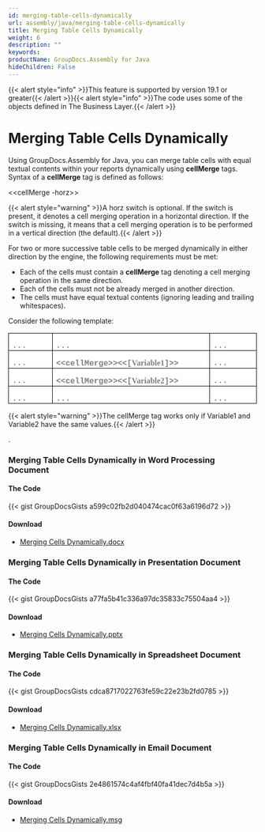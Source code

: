 ```yaml
---
id: merging-table-cells-dynamically
url: assembly/java/merging-table-cells-dynamically
title: Merging Table Cells Dynamically
weight: 6
description: ""
keywords: 
productName: GroupDocs.Assembly for Java
hideChildren: False
---
```

{{< alert style="info" >}}This feature is supported by version 19.1 or greater{{< /alert >}}{{< alert style="info" >}}The code uses some of the objects defined in The Business Layer.{{< /alert >}}

# Merging Table Cells Dynamically

Using GroupDocs.Assembly for Java, you can merge table cells with equal textual contents within your reports dynamically using **cellMerge** tags. Syntax of a **cellMerge** tag is defined as follows:

<<cellMerge -horz>>

{{< alert style="warning" >}}A horz switch is optional. If the switch is present, it denotes a cell merging operation in a horizontal direction. If the switch is missing, it means that a cell merging operation is to be performed in a vertical direction (the default).{{< /alert >}}

For two or more successive table cells to be merged dynamically in either direction by the engine, the following requirements must be met:

*   Each of the cells must contain a **cellMerge** tag denoting a cell merging operation in the same direction.
*   Each of the cells must not be already merged in another direction.
*   The cells must have equal textual contents (ignoring leading and trailing whitespaces).

Consider the following template:

<table style="background-color: white; background-image: initial; border-collapse: collapse; border-top-color: initial; border-top-style: none; border-top-width: initial; border-right-color: initial; border-right-style: none; border-right-width: initial; border-bottom-color: initial; border-bottom-style: none; border-bottom-width: initial; border-left-color: initial; border-left-style: none; border-left-width: initial;"><tbody><tr><td style="width: 89.625px; border-top-color: windowtext; border-top-style: solid; border-top-width: 1pt; border-right-color: windowtext; border-right-style: solid; border-right-width: 1pt; border-bottom-color: windowtext; border-bottom-style: solid; border-bottom-width: 1pt; border-left-color: windowtext; border-left-style: solid; border-left-width: 1pt; padding-top: 0in; padding-right: 5.4pt; padding-bottom: 0in; padding-left: 5.4pt;"><p style="margin-bottom: 0.0001pt; line-height: normal;"><strong><span style="font-family: &quot;Courier New&quot;; color: rgb(127, 127, 127);">...</span></strong></p></td><td style="width: 368.625px; border-top-color: windowtext; border-top-style: solid; border-top-width: 1pt; border-right-color: windowtext; border-right-style: solid; border-right-width: 1pt; border-bottom-color: windowtext; border-bottom-style: solid; border-bottom-width: 1pt; border-image-source: initial; border-image-slice: initial; border-image-width: initial; border-image-outset: initial; border-image-repeat: initial; border-left-color: initial; border-left-style: none; border-left-width: initial; padding-top: 0in; padding-right: 5.4pt; padding-bottom: 0in; padding-left: 5.4pt;"><p style="margin-bottom: 0.0001pt; line-height: normal;"><strong><span style="font-family: &quot;Courier New&quot;; color: rgb(127, 127, 127);">...</span></strong></p></td><td style="width: 98.625px; border-top-color: windowtext; border-top-style: solid; border-top-width: 1pt; border-right-color: windowtext; border-right-style: solid; border-right-width: 1pt; border-bottom-color: windowtext; border-bottom-style: solid; border-bottom-width: 1pt; border-image-source: initial; border-image-slice: initial; border-image-width: initial; border-image-outset: initial; border-image-repeat: initial; border-left-color: initial; border-left-style: none; border-left-width: initial; padding-top: 0in; padding-right: 5.4pt; padding-bottom: 0in; padding-left: 5.4pt;"><p style="margin-bottom: 0.0001pt; line-height: normal;"><strong><span style="font-family: &quot;Courier New&quot;; color: rgb(127, 127, 127);">...</span></strong></p></td></tr><tr><td style="width: 89.625px; border-right-color: windowtext; border-right-style: solid; border-right-width: 1pt; border-bottom-color: windowtext; border-bottom-style: solid; border-bottom-width: 1pt; border-left-color: windowtext; border-left-style: solid; border-left-width: 1pt; border-image-source: initial; border-image-slice: initial; border-image-width: initial; border-image-outset: initial; border-image-repeat: initial; border-top-color: initial; border-top-style: none; border-top-width: initial; padding-top: 0in; padding-right: 5.4pt; padding-bottom: 0in; padding-left: 5.4pt;"><p style="margin-bottom: 0.0001pt; line-height: normal;"><strong><span style="font-family: &quot;Courier New&quot;; color: rgb(127, 127, 127);">...</span></strong></p></td><td style="width: 368.625px; border-top-color: initial; border-top-style: none; border-top-width: initial; border-left-color: initial; border-left-style: none; border-left-width: initial; border-bottom-color: windowtext; border-bottom-style: solid; border-bottom-width: 1pt; border-right-color: windowtext; border-right-style: solid; border-right-width: 1pt; padding-top: 0in; padding-right: 5.4pt; padding-bottom: 0in; padding-left: 5.4pt;"><p style="margin-bottom: 0.0001pt; line-height: normal;"><strong><span style="font-family: &quot;Courier New&quot;; color: rgb(127, 127, 127);">&lt;&lt;cellMerge&gt;&gt;&lt;&lt;[</span><span style="font-family: &quot;Courier New&quot;; color: rgb(127, 127, 127);"><span style="font-family: Consolas;">Variable1</span></span></strong><strong><span style="font-family: &quot;Courier New&quot;; color: rgb(127, 127, 127);">]&gt;&gt;</span></strong></p></td><td style="width: 98.625px; border-top-color: initial; border-top-style: none; border-top-width: initial; border-left-color: initial; border-left-style: none; border-left-width: initial; border-bottom-color: windowtext; border-bottom-style: solid; border-bottom-width: 1pt; border-right-color: windowtext; border-right-style: solid; border-right-width: 1pt; padding-top: 0in; padding-right: 5.4pt; padding-bottom: 0in; padding-left: 5.4pt;"><p style="margin-bottom: 0.0001pt; line-height: normal;"><strong><span style="font-family: &quot;Courier New&quot;; color: rgb(127, 127, 127);">...</span></strong></p></td></tr><tr><td style="width: 89.625px; border-right-color: windowtext; border-right-style: solid; border-right-width: 1pt; border-bottom-color: windowtext; border-bottom-style: solid; border-bottom-width: 1pt; border-left-color: windowtext; border-left-style: solid; border-left-width: 1pt; border-image-source: initial; border-image-slice: initial; border-image-width: initial; border-image-outset: initial; border-image-repeat: initial; border-top-color: initial; border-top-style: none; border-top-width: initial; padding-top: 0in; padding-right: 5.4pt; padding-bottom: 0in; padding-left: 5.4pt;"><p style="margin-bottom: 0.0001pt; line-height: normal;"><strong><span style="font-family: &quot;Courier New&quot;; color: rgb(127, 127, 127);">...</span></strong></p></td><td style="width: 368.625px; border-top-color: initial; border-top-style: none; border-top-width: initial; border-left-color: initial; border-left-style: none; border-left-width: initial; border-bottom-color: windowtext; border-bottom-style: solid; border-bottom-width: 1pt; border-right-color: windowtext; border-right-style: solid; border-right-width: 1pt; padding-top: 0in; padding-right: 5.4pt; padding-bottom: 0in; padding-left: 5.4pt;"><p style="margin-bottom: 0.0001pt; line-height: normal;"><strong><span style="font-family: &quot;Courier New&quot;; color: rgb(127, 127, 127);">&lt;&lt;cellMerge&gt;&gt;&lt;&lt;[</span><span style="font-family: &quot;Courier New&quot;; color: rgb(127, 127, 127);"><span style="font-family: Consolas;">Variable2</span></span></strong><strong><span style="font-family: &quot;Courier New&quot;; color: rgb(127, 127, 127);">]&gt;&gt;</span></strong></p></td><td style="width: 98.625px; border-top-color: initial; border-top-style: none; border-top-width: initial; border-left-color: initial; border-left-style: none; border-left-width: initial; border-bottom-color: windowtext; border-bottom-style: solid; border-bottom-width: 1pt; border-right-color: windowtext; border-right-style: solid; border-right-width: 1pt; padding-top: 0in; padding-right: 5.4pt; padding-bottom: 0in; padding-left: 5.4pt;"><p style="margin-bottom: 0.0001pt; line-height: normal;"><strong><span style="font-family: &quot;Courier New&quot;; color: rgb(127, 127, 127);">...</span></strong></p></td></tr><tr><td style="width: 89.625px; border-right-color: windowtext; border-right-style: solid; border-right-width: 1pt; border-bottom-color: windowtext; border-bottom-style: solid; border-bottom-width: 1pt; border-left-color: windowtext; border-left-style: solid; border-left-width: 1pt; border-image-source: initial; border-image-slice: initial; border-image-width: initial; border-image-outset: initial; border-image-repeat: initial; border-top-color: initial; border-top-style: none; border-top-width: initial; padding-top: 0in; padding-right: 5.4pt; padding-bottom: 0in; padding-left: 5.4pt;"><p style="margin-bottom: 0.0001pt; line-height: normal;"><strong><span style="font-family: &quot;Courier New&quot;; color: rgb(127, 127, 127);">...</span></strong></p></td><td style="width: 368.625px; border-top-color: initial; border-top-style: none; border-top-width: initial; border-left-color: initial; border-left-style: none; border-left-width: initial; border-bottom-color: windowtext; border-bottom-style: solid; border-bottom-width: 1pt; border-right-color: windowtext; border-right-style: solid; border-right-width: 1pt; padding-top: 0in; padding-right: 5.4pt; padding-bottom: 0in; padding-left: 5.4pt;"><p style="margin-bottom: 0.0001pt; line-height: normal;"><strong><span style="font-family: &quot;Courier New&quot;; color: rgb(127, 127, 127);">...</span></strong></p></td><td style="width: 98.625px; border-top-color: initial; border-top-style: none; border-top-width: initial; border-left-color: initial; border-left-style: none; border-left-width: initial; border-bottom-color: windowtext; border-bottom-style: solid; border-bottom-width: 1pt; border-right-color: windowtext; border-right-style: solid; border-right-width: 1pt; padding-top: 0in; padding-right: 5.4pt; padding-bottom: 0in; padding-left: 5.4pt;"><p style="margin-bottom: 0.0001pt; line-height: normal;"><strong><span style="font-family: &quot;Courier New&quot;; color: rgb(127, 127, 127);">...</span></strong></p></td></tr></tbody></table>

{{< alert style="warning" >}}The cellMerge tag works only if Variable1 and Variable2 have the same values.{{< /alert >}}

.

### Merging Table Cells Dynamically in Word Processing Document 

#### The Code

{{< gist GroupDocsGists a599c02fb2d040474cac0f63a6196d72 >}}



#### Download

*   [Merging Cells Dynamically.docx](https://github.com/groupdocs-assembly/GroupDocs.Assembly-for-Java/blob/master/Examples/GroupDocs.Assembly.Examples.Java/Data/Storage/Word%20Templates/Merging%20Cells%20Dynamically.docx)

### Merging Table Cells Dynamically in Presentation Document 

#### The Code

{{< gist GroupDocsGists a77fa5b41c336a97dc35833c75504aa4 >}}



#### Download

*   [Merging Cells Dynamically.pptx](https://github.com/groupdocs-assembly/GroupDocs.Assembly-for-Java/blob/master/Examples/GroupDocs.Assembly.Examples.Java/Data/Storage/Presentation%20Templates/Merging%20Cells%20Dynamically.pptx)

### Merging Table Cells Dynamically in Spreadsheet Document 

#### The Code

{{< gist GroupDocsGists cdca8717022763fe59c22e23b2fd0785 >}}



#### Download

*   [Merging Cells Dynamically.xlsx](https://github.com/groupdocs-assembly/GroupDocs.Assembly-for-Java/blob/master/Examples/GroupDocs.Assembly.Examples.Java/Data/Storage/Spreadsheet%20Templates/Merging%20Cells%20Dynamically.xlsx)

### Merging Table Cells Dynamically in Email Document 

#### The Code

{{< gist GroupDocsGists 2e4861574c4af4fbf40fa41dec7d4b5a >}}



#### Download

*   [Merging Cells Dynamically.msg](https://github.com/groupdocs-assembly/GroupDocs.Assembly-for-Java/blob/master/Examples/GroupDocs.Assembly.Examples.Java/Data/Storage/Email%20Templates/Merging%20Cells%20Dynamically.msg)
